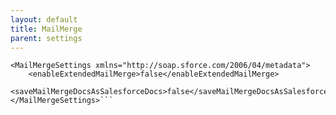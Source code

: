 ```yaml
---
layout: default
title: MailMerge
parent: settings
---
```


```<?xml version="1.0" encoding="UTF-8"?>
<MailMergeSettings xmlns="http://soap.sforce.com/2006/04/metadata">
    <enableExtendedMailMerge>false</enableExtendedMailMerge>
    <saveMailMergeDocsAsSalesforceDocs>false</saveMailMergeDocsAsSalesforceDocs>
</MailMergeSettings>```
